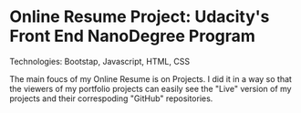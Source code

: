 # Online Resume Project: Udacity's Front End NanoDegree Program

Technologies: Bootstap, Javascript, HTML, CSS

The main foucs of my Online Resume is on Projects. I did it in a way so that the viewers of my portfolio projects can easily see the "Live" version of my projects and their correspoding "GitHub" repositories.
